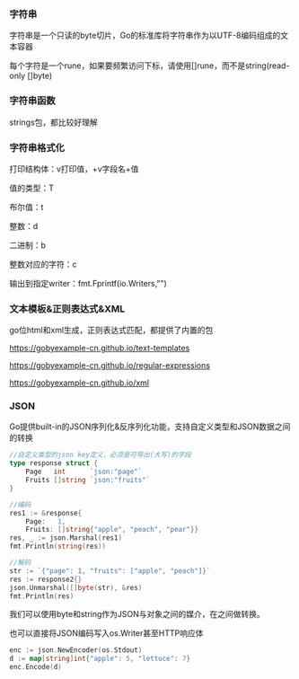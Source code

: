 ### 字符串

字符串是一个只读的byte切片，Go的标准库将字符串作为以UTF-8编码组成的文本容器

每个字符是一个rune，如果要频繁访问下标，请使用[]rune，而不是string(read-only []byte)



### 字符串函数

strings包，都比较好理解



### 字符串格式化

打印结构体：v打印值，+v字段名+值

值的类型：T

布尔值：t

整数：d

二进制：b

整数对应的字符：c

输出到指定writer：fmt.Fprintf(io.Writers,"") 



### 文本模板&正则表达式&XML

go位html和xml生成，正则表达式匹配，都提供了内置的包

https://gobyexample-cn.github.io/text-templates

https://gobyexample-cn.github.io/regular-expressions

https://gobyexample-cn.github.io/xml



### JSON

Go提供built-in的JSON序列化&反序列化功能，支持自定义类型和JSON数据之间的转换

```go
//自定义类型的json key定义，必须是可导出(大写)的字段
type response struct {
    Page   int      `json:"page"`
    Fruits []string `json:"fruits"`
}

//编码
res1 := &response{
    Page:   1,
    Fruits: []string{"apple", "peach", "pear"}}
res, _ := json.Marshal(res1)
fmt.Println(string(res))

//解码
str := `{"page": 1, "fruits": ["apple", "peach"]}`
res := response2{}
json.Unmarshal([]byte(str), &res)
fmt.Println(res)
```

我们可以使用byte和string作为JSON与对象之间的媒介，在之间做转换。

也可以直接将JSON编码写入os.Writer甚至HTTP响应体

```go
enc := json.NewEncoder(os.Stdout)
d := map[string]int{"apple": 5, "lettuce": 7}
enc.Encode(d)
```

